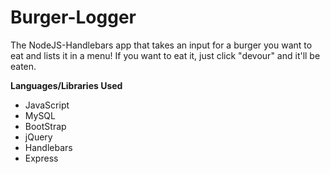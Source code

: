 # Burger-Logger

The NodeJS-Handlebars app that takes an input for a burger you want to eat and lists it in a menu! If you want to eat it, just click "devour" and it'll be eaten.

**Languages/Libraries Used**
* JavaScript
* MySQL
* BootStrap
* jQuery
* Handlebars
* Express

